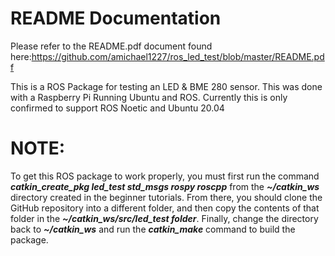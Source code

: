 # README Documentation

Please refer to the README.pdf document found here:https://github.com/amichael1227/ros_led_test/blob/master/README.pdf



This is a ROS Package for testing an LED & BME 280 sensor. This was done with a Raspberry Pi Running Ubuntu and ROS. Currently this is only confirmed to support ROS Noetic and Ubuntu 20.04


# NOTE: 
To get this ROS package to work properly, you must first run the command __*catkin_create_pkg led_test std_msgs rospy roscpp*__ from the __*~/catkin_ws*__ directory created in the beginner tutorials. From there, you should clone the GitHub repository into a different folder, and then copy the contents of that folder in the __*~/catkin_ws/src/led_test folder*__. Finally, change the directory back to __*~/catkin_ws*__ and run the __*catkin_make*__ command to build the package.
